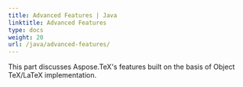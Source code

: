 ```yaml
---
title: Advanced Features | Java
linktitle: Advanced Features 
type: docs
weight: 20
url: /java/advanced-features/
---
```


This part discusses Aspose.TeX's features built on the basis of Object TeX/LaTeX implementation.